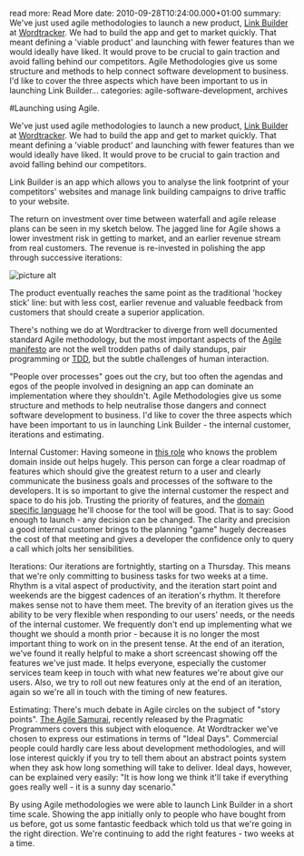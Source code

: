 read more: Read More
date: 2010-09-28T10:24:00.000+01:00
summary: We've just used agile methodologies to launch a new product, [Link Builder](http://www.wordtracker.com/linkbuilder) at [Wordtracker](http://www.wordtracker.com). We had to build the app and get to market quickly. That meant defining a 'viable product' and launching with fewer features than we would ideally have liked. It would prove to be crucial to gain traction and avoid falling behind our competitors. Agile Methodologies give us some structure and methods to help connect software development to business.  I'd like to cover the three aspects which have been important to us in launching Link Builder...
categories: agile-software-development, archives

#Launching using Agile.

We've just used agile methodologies to launch a new product, [Link Builder](http://www.wordtracker.com/linkbuilder) at [Wordtracker](http://www.wordtracker.com). We had to build the app and get to market quickly. That meant defining a 'viable product' and launching with fewer features than we would ideally have liked. It would prove to be crucial to gain traction and avoid falling behind our competitors.

Link Builder is an app which allows you to analyse the link footprint of your competitors' websites and manage link building campaigns to drive traffic to your website.

The return on investment over time between waterfall and agile release plans can be seen in my sketch below. The jagged line for Agile shows a lower investment risk in getting to market, and an earlier revenue stream from real customers. The revenue is re-invested in polishing the app through successive iterations:

![picture alt](/attachments/hockey-stick.jpg "Agile versus Waterfall release graph")  

The product eventually reaches the same point as the traditional 'hockey stick' line: but with less cost, earlier revenue and valuable feedback from customers that should create a superior application.

There's nothing we do at Wordtracker to diverge from well documented standard Agile methodology, but the most important aspects of the [Agile manifesto](http://agilemanifesto.org/) are not the well trodden paths of daily standups, pair programming or [TDD](http://en.wikipedia.org/wiki/Test-driven_development), but the subtle challenges of human interaction.

"People over processes" goes out the cry, but too often the agendas and egos of the people involved in designing an app can dominate an implementation where they shouldn't. Agile Methodologies give us some structure and methods to help neutralise those dangers and connect software development to business. I'd like to cover the three aspects which have been important to us in launching Link Builder - the internal customer, iterations and estimating.

Internal Customer: Having someone in [this role](http://en.wikipedia.org/wiki/Internal_customer) who knows the problem domain inside out helps hugely. This person can forge a clear roadmap of features which should give the greatest return to a user and clearly communicate the business goals and processes of the software to the developers. It is so important to give the internal customer the respect and space to do his job. Trusting the priority of features, and the [domain specific language](http://en.wikipedia.org/wiki/Domain-specific_language) he'll choose for the tool will be good. That is to say: Good enough to launch - any decision can be changed. The clarity and precision a good internal customer brings to the planning "game" hugely decreases the cost of that meeting and gives a developer the confidence only to query a call which jolts her sensibilities.

Iterations: Our iterations are fortnightly, starting on a Thursday. This means that we're only committing to business tasks for two weeks at a time. Rhythm is a vital aspect of productivity, and the iteration start point and weekends are the biggest cadences of an iteration's rhythm. It therefore makes sense not to have them meet. The brevity of an iteration gives us the ability to be very flexible when responding to our users' needs, or the needs of the internal customer. We frequently don't end up implementing what we thought we should a month prior - because it is no longer the most important thing to work on in the present tense. At the end of an iteration, we've found it really helpful to make a short screencast showing off the features we've just made. It helps everyone, especially the customer services team keep in touch with what new features we're about give our users. Also, we try to roll out new features only at the end of an iteration, again so we're all in touch with the timing of new features.

Estimating: There's much debate in Agile circles on the subject of "story points". [The Agile Samurai](http://www.pragprog.com/titles/jtrap/the-agile-samurai), recently released by the Pragmatic Programmers covers this subject with eloquence. At Wordtracker we've chosen to express our estimations in terms of "Ideal Days". Commercial people could hardly care less about development methodologies, and will lose interest quickly if you try to tell them about an abstract points system when they ask how long something will take to deliver. Ideal days, however, can be explained very easily: "It is how long we think it'll take if everything goes really well - it is a sunny day scenario."

By using Agile methodologies we were able to launch Link Builder in a short time scale. Showing the app initially only to people who have bought from us before, got us some fantastic feedback which told us that we're going in the right direction. We're continuing to add the right features - two weeks at a time.

